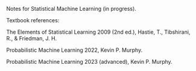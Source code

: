 Notes for Statistical Machine Learning (in progress).

Textbook references:

The Elements of Statistical Learning 2009 (2nd ed.), Hastie, T., Tibshirani, R., & Friedman, J. H.

Probabilistic Machine Learning 2022, Kevin P. Murphy.

Probabilistic Machine Learning 2023 (advanced), Kevin P. Murphy.
